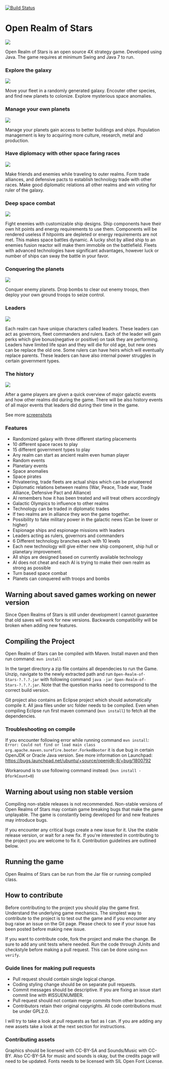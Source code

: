 [![Build Status](https://travis-ci.org/tuomount/Open-Realms-of-Stars.svg?branch=master)](https://travis-ci.org/tuomount/Open-Realms-of-Stars)

# Open Realm of Stars

![](https://github.com/tuomount/Open-Realms-of-Stars/raw/master/src/main/resources/resources/images/oros-logo128.png)

Open Realm of Stars is an open source 4X strategy game. Developed 
using Java. The game requires at minimum Swing and Java 7 to run.

### Explore the galaxy
![](https://github.com/tuomount/Open-Realms-of-Stars/raw/master/ArtModification/screenshots/starmap.png)

Move your fleet in a randomly generated galaxy. Encouter other species, and find new planets to colonize. Explore mysterious space anomalies.

### Manage your own planets
![](https://github.com/tuomount/Open-Realms-of-Stars/raw/master/ArtModification/screenshots/planet.png)

Manage your planets gain access to better buildings and ships. Population management is key to acquiring more culture, research, metal and production.

### Have diplomacy with other space faring races
![](https://github.com/tuomount/Open-Realms-of-Stars/raw/master/ArtModification/screenshots/diplomacy.png)

Make friends and enemies while traveling to outer realms. Form trade alliances, and defensive pacts to establish technology trade with other races. Make good diplomatic relations all other realms and win voting for ruler of the galaxy.

### Deep space combat
![](https://github.com/tuomount/Open-Realms-of-Stars/raw/master/ArtModification/screenshots/combat.png)

Fight enemies with customizable ship designs. Ship components have their own hit points and energy requirements to use them. Components will be rendered useless if hitpoints are depleted or energy requirements are not met. This makes space battles dynamic. A lucky shot by allied ship to an enemies fusion reactor will make them immobile on the battlefield. Fleets with advanced technologies have significant advantages, however luck or number of ships can sway the battle in your favor.

### Conquering the planets
![](https://github.com/tuomount/Open-Realms-of-Stars/raw/master/ArtModification/screenshots/bombing.png)

Conquer enemy planets. Drop bombs to clear out enemy troops, then deploy your own ground troops to seize control.

### Leaders
![](https://github.com/tuomount/Open-Realms-of-Stars/raw/master/ArtModification/screenshots/leaders.png)

Each realm can have unique characters called leaders. These leaders can act as governors, fleet commanders and rulers. Each of the leader will gain perks which give bonus(negative or positive) on task they are performing. Leaders have limited life span and they will die for old age, but new ones can be replace the old one. Some rulers can have heirs which will eventually replace parents. These leaders can have also internal power struggles in certain government types.

### The history
![](https://github.com/tuomount/Open-Realms-of-Stars/raw/master/ArtModification/screenshots/history.png)

After a game players are given a quick overview of major galactic events and how other realms did during the game. There will be also history events of all major events that leaders did during their time in the game.

See more [screenshots](https://github.com/tuomount/Open-Realms-of-Stars/tree/master/ArtModification/screenshots)

### Features

 * Randomized galaxy with three different starting placements
 * 10 different space races to play
 * 15 different government types to play
 * Any realm can start as ancient realm even human player
 * Random events
 * Planetary events
 * Space anomalies
 * Space pirates
 * Privateering, trade fleets are actual ships which can be privateered
 * Diplomatic relations between realms (War, Peace, Trade war, Trade Alliance, Defensive Pact and Alliance)
 * AI remembers how it has been treated and will treat others accordingly
 * Galactic Olympics to influence to other realms
 * Technology can be traded in diplomatic trades
 * If two realms are in alliance they won the game together.
 * Possibility to fake military power in the galactic news (Can be lower or higher)
 * Espionage ships and espionage missions with leaders
 * Leaders acting as rulers, governors and commanders
 * 6 Different technology branches each with 10 levels
 * Each new technology will give either new ship component, ship hull or planetary improvement.
 * All ships are designed based on currently available technology
 * AI does not cheat and each AI is trying to make their own realm as strong as possible
 * Turn based space combat
 * Planets can conquered with troops and bombs

## Warning about saved games working on newer version

Since Open Realms of Stars is still under development I cannot guarantee that
old saves will work for new versions. Backwards compatibility will
be broken when adding new features.

## Compiling the Project

Open Realm of Stars can be compiled with Maven.
Install maven and then run command:
``mvn install``

In the target directory a zip file contains all dependecies to run the Game.
Unzip, navigate to the newly extracted path and run ``Open-Realm-of-Stars-?.?.?.jar``
with following command ``java -jar Open-Realm-of-Stars-?.?.?.jar``. Note that the question
marks need to correspond to the correct build version.

Git project also contains an Eclipse project which should automatically compile it.
All java files under src folder needs to be compiled. Even when compiling Eclipse
run first maven command (``mvn install``) to fetch all the dependencies.

### Troubleshooting on compile

If you encounter following error while running command ``mvn install``:
``Error: Could not find or load main class org.apache.maven.surefire.booter.ForkedBooter``
it is due bug in certain OpenJDK or Oracle Java version. See more information on Launchpad:
https://bugs.launchpad.net/ubuntu/+source/openjdk-8/+bug/1800792

Workaround is to use following command instead: (``mvn install -DforkCount=0``)

## Warning about using non stable version
Compiling non-stable releases is not recommended.
Non-stable versions of Open Realms of Stars may contain game breaking bugs that make the game unplayable.
The game is constantly being developed for and new features may introduce bugs.


If you encounter any critical bugs create a new issue for it. Use the stable release version, or wait for a new fix.
If you're interested in contributing to the project you are welcome to fix it. Contribution guidelines are outlined below.


## Running the game

Open Realms of Stars can be run from the Jar file or running compiled class.


## How to contribute

Before contributing to the project you should play the game first. Understand the underlying game mechanics.
The simplest way to contribute to the project is to test out the game and if you encounter any bug raise an issue on the Git page. 
Please check to see if your issue has been posted before making new issue.

If you want to contribute code, fork the project and make the change. Be sure to add any unit tests where needed.
Run the code through JUnits and checkstyle before making a pull request. This can be done using ``mvn verify``.

### Guide lines for making pull requests

 * Pull request should contain single logical change. 
 * Coding styling change should be on separate pull requests.
 * Commit messages should be descriptive. If you are fixing an issue start commit line with #ISSUENUMBER.
 * Pull request should not contain merge commits from other branches.
 * Contributors retain their original copyrights. All code contributions must be under GPL2.0.
 
I will try to take a look at pull requests as fast as I can. 
If you are adding any new assets take a look at the next section for instructions.

### Contributing assets

Graphics should be licensed with CC-BY-SA and Sounds/Music with CC-BY. Also CC-BY-SA
for music and sounds is okay, but the credits page will need to be updated.
Fonts needs to be licensed with SIL Open Font License.

